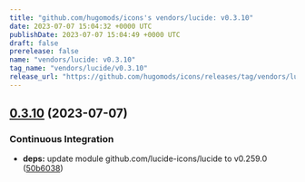 ```yaml
---
title: "github.com/hugomods/icons's vendors/lucide: v0.3.10"
date: 2023-07-07 15:04:32 +0000 UTC
publishDate: 2023-07-07 15:04:49 +0000 UTC
draft: false
prerelease: false
name: "vendors/lucide: v0.3.10"
tag_name: "vendors/lucide/v0.3.10"
release_url: "https://github.com/hugomods/icons/releases/tag/vendors/lucide/v0.3.10"
---
```


## [0.3.10](https://github.com/hugomods/icons/compare/vendors/lucide/v0.3.9...vendors/lucide/v0.3.10) (2023-07-07)


### Continuous Integration

* **deps:** update module github.com/lucide-icons/lucide to v0.259.0 ([50b6038](https://github.com/hugomods/icons/commit/50b6038cda5b58304a89428386e6c1746db86b93))
